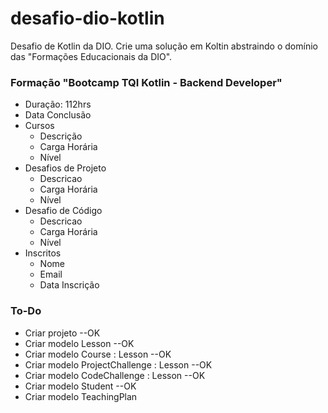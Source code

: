 # desafio-dio-kotlin
 Desafio de Kotlin da DIO. Crie uma solução em Koltin abstraindo o domínio das "Formações Educacionais da DIO".

### Formação "Bootcamp TQI Kotlin - Backend Developer"
- Duração: 112hrs
- Data Conclusão
- Cursos
  - Descrição
  - Carga Horária
  - Nível
- Desafios de Projeto
  - Descricao
  - Carga Horária
  - Nível
- Desafio de Código
  - Descricao
  - Carga Horária
  - Nível
- Inscritos
  - Nome
  - Email
  - Data Inscrição

### To-Do
- Criar projeto --OK
- Criar modelo Lesson --OK
- Criar modelo Course : Lesson --OK
- Criar modelo ProjectChallenge : Lesson --OK
- Criar modelo CodeChallenge : Lesson --OK
- Criar modelo Student --OK
- Criar modelo TeachingPlan